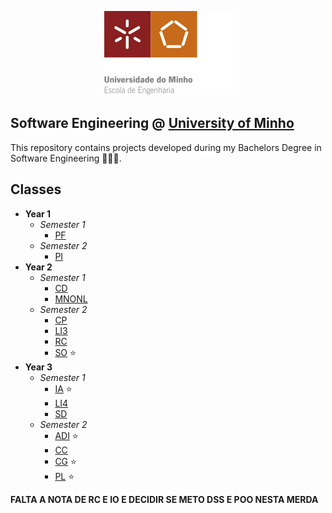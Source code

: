 
<p align="center">
  <img  src="/LEI/images/Logo.png">
</p>

## Software Engineering @ [University of Minho][uminho]

 [uminho]: https://www.uminho.pt/EN/

This repository contains projects developed during my Bachelors Degree in Software Engineering 🧑🏻‍🎓.


## Classes

- **Year 1**
  - *Semester 1*
    - [PF](LEI/1%20Year/1%20Semester/PF)
  - *Semester 2*
    - [PI](LEI/1%20Year/2%20Semester/PI)
- **Year 2**
  - *Semester 1*
    - [CD](LEI/2%20Year/1%20Semester/CD)
    - [MNONL](LEI/2%20Year/1%20Semester/MNONL)
  - *Semester 2*
    - [CP](LEI/2%20Year/2%20Semester/CP)
    - [LI3](LEI/2%20Year/2%20Semester/LI3)
    - [RC](LEI/2%20Year/2%20Semester/RC)
    - [SO](LEI/2%20Year/2%20Semester/SO)   ⭐
- **Year 3**
  - *Semester 1*
    - [IA](LEI/3%20Year/1%20Semester/IA)   ⭐
    - [LI4](LEI/3%20Year/1%20Semester/LI4)
    - [SD](LEI/3%20Year/1%20Semester/SD)
  - *Semester 2*
    - [ADI](LEI/3%20Year/2%20Semester/ADI) ⭐
    - [CC](LEI/3%20Year/2%20Semester/CC)
    - [CG](LEI/3%20Year/2%20Semester/CG)   ⭐
    - [PL](LEI/3%20Year/2%20Semester/PL)   ⭐


**FALTA A NOTA DE RC E IO E DECIDIR SE METO DSS E POO NESTA MERDA**
    
